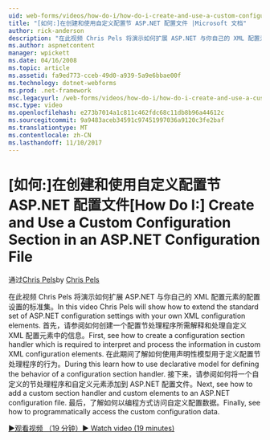 ```yaml
---
uid: web-forms/videos/how-do-i/how-do-i-create-and-use-a-custom-configuration-section-in-an-aspnet-configuration-file
title: "[如何:]在创建和使用自定义配置节 ASP.NET 配置文件 |Microsoft 文档"
author: rick-anderson
description: "在此视频 Chris Pels 将演示如何扩展 ASP.NET 与你自己的 XML 配置元素的配置设置的标准集。 首先，请参阅如何..."
ms.author: aspnetcontent
manager: wpickett
ms.date: 04/16/2008
ms.topic: article
ms.assetid: fa9ed773-cceb-49d0-a939-5a9e6bbae00f
ms.technology: dotnet-webforms
ms.prod: .net-framework
msc.legacyurl: /web-forms/videos/how-do-i/how-do-i-create-and-use-a-custom-configuration-section-in-an-aspnet-configuration-file
msc.type: video
ms.openlocfilehash: e273b7014a1c811c462fdc68c11db8b96a44612c
ms.sourcegitcommit: 9a9483aceb34591c97451997036a9120c3fe2baf
ms.translationtype: MT
ms.contentlocale: zh-CN
ms.lasthandoff: 11/10/2017
---
```

<a name="how-do-i-create-and-use-a-custom-configuration-section-in-an-aspnet-configuration-file"></a><span data-ttu-id="716d3-104">[如何:]在创建和使用自定义配置节 ASP.NET 配置文件</span><span class="sxs-lookup"><span data-stu-id="716d3-104">[How Do I:] Create and Use a Custom Configuration Section in an ASP.NET Configuration File</span></span>
====================
<span data-ttu-id="716d3-105">通过[Chris Pels](https://twitter.com/chrispels)</span><span class="sxs-lookup"><span data-stu-id="716d3-105">by [Chris Pels](https://twitter.com/chrispels)</span></span>

<span data-ttu-id="716d3-106">在此视频 Chris Pels 将演示如何扩展 ASP.NET 与你自己的 XML 配置元素的配置设置的标准集。</span><span class="sxs-lookup"><span data-stu-id="716d3-106">In this video Chris Pels will show how to extend the standard set of ASP.NET configuration settings with your own XML configuration elements.</span></span> <span data-ttu-id="716d3-107">首先，请参阅如何创建一个配置节处理程序所需解释和处理自定义 XML 配置元素中的信息。</span><span class="sxs-lookup"><span data-stu-id="716d3-107">First, see how to create a configuration section handler which is required to interpret and process the information in custom XML configuration elements.</span></span> <span data-ttu-id="716d3-108">在此期间了解如何使用声明性模型用于定义配置节处理程序的行为。</span><span class="sxs-lookup"><span data-stu-id="716d3-108">During this learn how to use declarative model for defining the behavior of a configuration section handler.</span></span> <span data-ttu-id="716d3-109">接下来，请参阅如何将一个自定义的节处理程序和自定义元素添加到 ASP.NET 配置文件。</span><span class="sxs-lookup"><span data-stu-id="716d3-109">Next, see how to add a custom section handler and custom elements to an ASP.NET configuration file.</span></span> <span data-ttu-id="716d3-110">最后，了解如何以编程方式访问自定义配置数据。</span><span class="sxs-lookup"><span data-stu-id="716d3-110">Finally, see how to programmatically access the custom configuration data.</span></span>

[<span data-ttu-id="716d3-111">&#9654;观看视频 （19 分钟）</span><span class="sxs-lookup"><span data-stu-id="716d3-111">&#9654; Watch video (19 minutes)</span></span>](https://channel9.msdn.com/Blogs/ASP-NET-Site-Videos/how-do-i-create-and-use-a-custom-configuration-section-in-an-aspnet-configuration-file)
